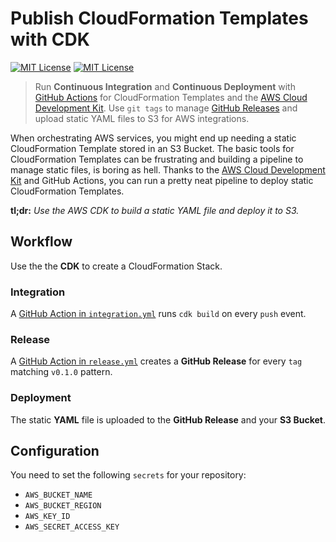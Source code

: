 # Publish CloudFormation Templates with CDK

[![MIT License](https://badgen.now.sh/badge/License/MIT/purple?1)](https://github.com/sbstjn/cfn-release-example/blob/master/LICENSE.md)
[![MIT License](https://badgen.net/github/release/sbstjn/cfn-release-example?1)](https://github.com/sbstjn/cfn-release-example/releases)

> Run **Continuous Integration** and **Continuous Deployment** with [GitHub Actions](actions) for CloudFormation Templates and the [AWS Cloud Development Kit](https://aws.amazon.com/cdk/). Use `git tags` to manage [GitHub Releases](releases) and upload static YAML files to S3 for AWS integrations.

When orchestrating AWS services, you might end up needing a static CloudFormation Template stored in an S3 Bucket. The basic tools for CloudFormation Templates can be frustrating and building a pipeline to manage static files, is boring as hell. Thanks to the [AWS Cloud Development Kit](https://aws.amazon.com/cdk/) and GitHub Actions, you can run a pretty neat pipeline to deploy static CloudFormation Templates.

**tl;dr:** _Use the AWS CDK to build a static YAML file and deploy it to S3._

## Workflow

Use the the **CDK** to create a CloudFormation Stack.

### Integration

A [GitHub Action in `integration.yml`](.github/workflows/integration.yml) runs `cdk build` on every `push` event.

### Release

A [GitHub Action in `release.yml`](.github/workflows/release.yml) creates a **GitHub Release** for every `tag` matching `v0.1.0` pattern.

### Deployment

The static **YAML** file is uploaded to the **GitHub Release** and your **S3 Bucket**.

## Configuration

You need to set the following `secrets` for your repository:

- `AWS_BUCKET_NAME`
- `AWS_BUCKET_REGION`
- `AWS_KEY_ID`
- `AWS_SECRET_ACCESS_KEY`
